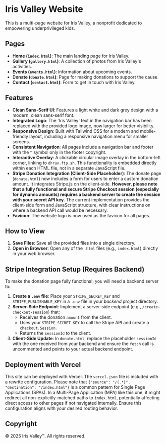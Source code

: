 # Iris Valley Website

This is a multi-page website for Iris Valley, a nonprofit dedicated to empowering underprivileged kids.

## Pages
- **Home (`index.html`)**: The main landing page for Iris Valley.
- **Gallery (`gallery.html`)**: A collection of photos from Iris Valley's activities.
- **Events (`events.html`)**: Information about upcoming events.
- **Donate (`donate.html`)**: Page for making donations to support the cause.
- **Contact (`contact.html`)**: Form to get in touch with Iris Valley.

## Features
- **Clean Sans-Serif UI**: Features a light white and dark grey design with a modern, clean sans-serif font.
- **Integrated Logo**: The 'Iris Valley' text in the navigation bar has been replaced with the provided logo image, now larger for better visibility.
- **Responsive Design**: Built with Tailwind CSS for a modern and mobile-friendly layout, including a responsive navigation menu for smaller screens.
- **Consistent Navigation**: All pages include a navigation bar and footer with the `™` symbol only in the footer copyright.
- **Interactive Overlay**: A clickable circular image overlay in the bottom-left corner, linking to `dhruv.ftp.sh`. This functionality is embedded directly within each HTML file, not in a separate JavaScript file.
- **Stripe Donation Integration (Client-Side Placeholder)**: The donate page (`donate.html`) now includes a form for users to enter a custom donation amount. It integrates Stripe.js on the client-side. **However, please note that a fully functional and secure Stripe Checkout session (especially for dynamic amounts) requires a backend server to create the session with your secret API key.** The current implementation provides the client-side form and JavaScript structure, with clear instructions on where a backend API call would be necessary.
- **Favicon**: The website logo is now used as the favicon for all pages.

## How to View
1.  **Save Files**: Save all the provided files into a single directory.
2.  **Open in Browser**: Open any of the `.html` files (e.g., `index.html`) directly in your web browser.

## Stripe Integration Setup (Requires Backend)
To make the donation page fully functional, you will need a backend server to:
1.  **Create a `.env` file**: Place your `STRIPE_SECRET_KEY` and `STRIPE_PUBLISHABLE_KEY` in a `.env` file in your *backend* project directory.
2.  **Server-Side Endpoint**: Implement a server-side endpoint (e.g., `/create-checkout-session`) that:
    *   Receives the donation `amount` from the client.
    *   Uses your `STRIPE_SECRET_KEY` to call the Stripe API and create a `checkout.Session`.
    *   Returns the `sessionId` to the client.
3.  **Client-Side Update**: In `donate.html`, replace the placeholder `sessionId` with the one received from your backend and ensure the `fetch` call is uncommented and points to your actual backend endpoint.

## Deployment with Vercel
This site can be deployed with Vercel. The `vercel.json` file is included with a rewrite configuration. Please note that `{"source": "/(.*)", "destination": "/index.html"}` is a common pattern for Single Page Applications (SPAs). In a Multi-Page Application (MPA) like this one, it might redirect all non-explicitly-matched paths to `index.html`, potentially affecting direct access to other pages if not navigated internally. Ensure this configuration aligns with your desired routing behavior.

## Copyright
&copy; 2025 Iris Valley&trade;. All rights reserved.